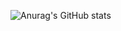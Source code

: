 ![Anurag's GitHub stats](https://github-readme-stats.vercel.app/api?username=violetitgo&show_icons=true&theme=gruvbox_light)
